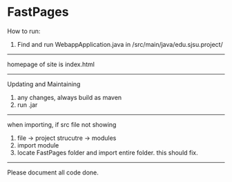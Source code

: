 # FastPages

How to run:

1. Find and run WebappApplication.java in /src/main/java/edu.sjsu.project/

---------------------

homepage of site is index.html

-----------------------

Updating and Maintaining
1. any changes, always build as maven
2. run .jar

--------------------------

when importing, if src file not showing
1. file -> project strucutre -> modules
2. import module
3. locate FastPages folder and import entire folder.
this should fix.

------------

Please document all code done.
